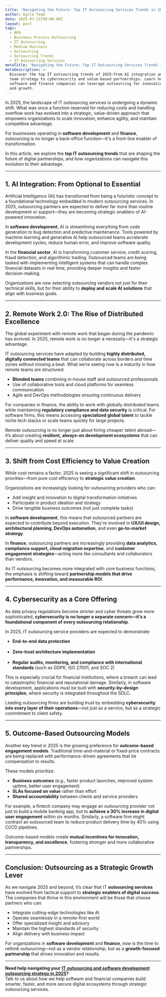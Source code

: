 ```yaml
---
title: 'Navigating the Future: Top IT Outsourcing Services Trends in 2025'
author: Agile Team
date: 2025-07-21T00:00:00Z
layout: post
tags:
  - BPO
  - Business Process Outsourcing
  - IT Outsourcing
  - Medium Business
  - Outsourcing
  - Outsourcing Trends
  - IT Outsourcing Services
metaTitle: 'Navigating the Future: Top IT Outsourcing Services Trends in 2025'
metaDescription: >-
  Discover the top IT outsourcing trends of 2025—from AI integration and remote
  team strategy to cybersecurity and value-based partnerships. Learn how
  software and finance companies can leverage outsourcing for innovation, speed,
  and growth.
---
```

In 2025, the landscape of IT outsourcing services is undergoing a dynamic shift. What was once a function reserved for reducing costs and handling overflow work has evolved into a strategic, value-driven approach that empowers organizations to scale innovation, enhance agility, and maintain competitive advantage.

For businesses operating in **software development** and **finance**, outsourcing is no longer a back-office function—it's a front-line enabler of transformation.

In this article, we explore the **top IT outsourcing trends** that are shaping the future of digital partnerships, and how organizations can navigate this evolution to their advantage.

---

## **1\. AI Integration: From Optional to Essential**

Artificial Intelligence (AI) has transitioned from being a futuristic concept to a foundational technology embedded in modern outsourcing services. In 2025, outsourcing partners are expected to deliver far more than routine development or support—they are becoming strategic enablers of AI-powered innovation.

In **software development**, AI is streamlining everything from code generation to bug detection and predictive maintenance. Tools powered by machine learning and generative AI help outsourced teams accelerate development cycles, reduce human error, and improve software quality.

In the **financial sector**, AI is transforming customer service, credit scoring, fraud detection, and algorithmic trading. Outsourced teams are being tasked with implementing intelligent systems that can handle complex financial datasets in real time, providing deeper insights and faster decision-making.

Organizations are now selecting outsourcing vendors not just for their technical skills, but for their ability to **deploy and scale AI solutions** that align with business goals.

---

## **2\. Remote Work 2.0: The Rise of Distributed Excellence**

The global experiment with remote work that began during the pandemic has evolved. In 2025, remote work is no longer a necessity—it's a strategic advantage.

IT outsourcing services have adapted by building **highly distributed, digitally connected teams** that can collaborate across borders and time zones without missing a beat. What we’re seeing now is a maturity in how remote teams are structured:

* **Blended teams** combining in-house staff and outsourced professionals<br>
* Use of collaborative tools and cloud platforms for seamless communication<br>
* Agile and DevOps methodologies ensuring continuous delivery<br>

For companies in finance, the ability to work with globally distributed teams while maintaining **regulatory compliance and data security** is critical. For software firms, this means accessing **specialized global talent** to tackle niche tech stacks or scale teams quickly for large projects.

Remote outsourcing is no longer just about hiring cheaper talent abroad—it’s about creating **resilient, always-on development ecosystems** that can deliver quality and speed at scale.

---

## **3\. Shift from Cost Efficiency to Value Creation**

While cost remains a factor, 2025 is seeing a significant shift in outsourcing priorities—from pure cost efficiency to **strategic value creation**.

Organizations are increasingly looking for outsourcing providers who can:

* Add insight and innovation to digital transformation initiatives<br>
* Participate in product ideation and strategy<br>
* Drive tangible business outcomes (not just complete tasks)<br>

In **software development**, this means that outsourced partners are expected to contribute beyond execution. They're involved in **UX/UI design, architectural planning, DevOps automation**, and even **go-to-market strategy**.

In **finance**, outsourcing partners are increasingly providing **data analytics, compliance support, cloud migration expertise**, and **customer engagement strategies**—acting more like consultants and collaborators than vendors.

As IT outsourcing becomes more integrated with core business functions, the emphasis is shifting toward **partnership models that drive performance, innovation, and measurable ROI**.

---

## **4\. Cybersecurity as a Core Offering**

As data privacy regulations become stricter and cyber threats grow more sophisticated, **cybersecurity is no longer a separate concern—it’s a foundational component of every outsourcing relationship**.

In 2025, IT outsourcing service providers are expected to demonstrate:

* **End-to-end data protection<br><br>**
* **Zero-trust architecture implementation<br><br>**
* **Regular audits, monitoring, and compliance with international standards** (such as GDPR, ISO 27001, and SOC 2)<br>

This is especially crucial for financial institutions, where a breach can lead to catastrophic financial and reputational damage. Similarly, in software development, applications must be built with **security-by-design principles**, where security is integrated throughout the SDLC.

Leading outsourcing firms are building trust by embedding **cybersecurity into every layer of their operations**—not just as a service, but as a strategic commitment to client safety.

---

## **5\. Outcome-Based Outsourcing Models**

Another key trend in 2025 is the growing preference for **outcome-based engagement models**. Traditional time-and-material or fixed-price contracts are being replaced with performance-driven agreements that tie compensation to results.

These models prioritize:

* **Business outcomes** (e.g., faster product launches, improved system uptime, better user engagement)<br>
* **SLAs focused on value** rather than effort<br>
* **Shared accountability** between clients and service providers<br>

For example, a fintech company may engage an outsourcing provider not just to build a mobile banking app, but to **achieve a 30% increase in digital user engagement** within six months. Similarly, a software firm might contract an outsourced team to reduce product delivery time by 40% using CI/CD pipelines.

Outcome-based models create **mutual incentives for innovation, transparency, and excellence**, fostering stronger and more collaborative partnerships.

---

## **Conclusion: Outsourcing as a Strategic Growth Lever**

As we navigate 2025 and beyond, it’s clear that IT **outsourcing services** have evolved from tactical support to **strategic enablers of digital success**. The companies that thrive in this environment will be those that choose partners who can:

* Integrate cutting-edge technologies like AI<br>
* Operate seamlessly in a remote-first world<br>
* Offer specialized insight and advisory<br>
* Maintain the highest standards of security<br>
* Align delivery with business impact<br>

For organizations in **software development** and **finance**, now is the time to rethink outsourcing—not as a vendor relationship, but as a **growth-focused partnership** that drives innovation and results.

---

**Need help navigating your** <a href="https://www.agiletechops.com/services/business-processing/" target="_blank" rel="noopener"><strong>IT outsourcing and software development outsourcing strategy in 2025</strong></a>**?<br>** Talk to us about how we help software and financial companies build smarter, faster, and more secure digital ecosystems through strategic outsourcing services.